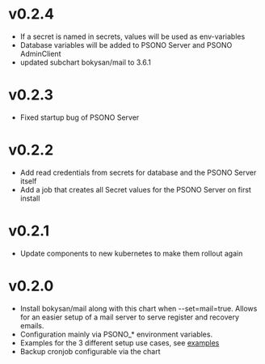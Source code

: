 # v0.2.4
- If a secret is named in secrets, values will be used as env-variables
- Database variables will be added to PSONO Server and PSONO AdminClient
- updated subchart bokysan/mail to 3.6.1

# v0.2.3
- Fixed startup bug of PSONO Server

# v0.2.2
- Add read credentials from secrets for database and the PSONO Server itself
- Add a job that creates all Secret values for the PSONO Server on first install

# v0.2.1
- Update components to new kubernetes to make them rollout again
# v0.2.0

- Install bokysan/mail along with this chart when --set=mail=true. Allows for an easier setup of a mail server to serve register and recovery emails.
- Configuration mainly via PSONO_* environment variables.
- Examples for the 3 different setup use cases, see [examples](/examples)
- Backup cronjob configurable via the chart